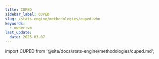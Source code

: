 ```yaml
---
title: CUPED
sidebar_label: CUPED
slug: /stats-engine/methodologies/cuped-whn
keywords:
  - owner:vm
last_update:
  date: 2025-03-07
---
```


import CUPED from '@site/docs/stats-engine/methodologies/cuped.md';

<CUPED />